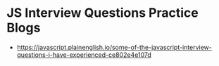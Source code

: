 # JS Interview Questions Practice Blogs

- https://javascript.plainenglish.io/some-of-the-javascript-interview-questions-i-have-experienced-ce802e4e107d